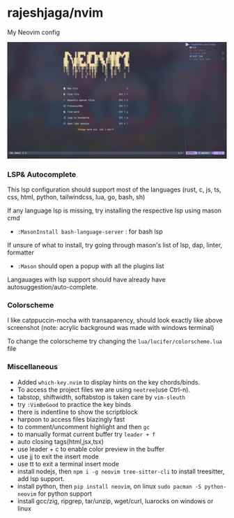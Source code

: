 # rajeshjaga/nvim

My Neovim config

![ss-home](./asset/SS-Home.png)

### LSP&  Autocomplete

This lsp configuration should support most of the languages (rust, c, js, ts, css, html, python, tailwindcss, lua, go, bash, sh)

If any language lsp is missing, try installing the respective lsp using mason cmd
- `:MasonInstall bash-language-server` : for bash lsp

If unsure of what to install, try going through mason's list of lsp, dap, linter, formatter
- `:Mason` should open a popup with all the plugins list

Langauages with lsp support should have already have autosuggestion/auto-complete.

### Colorscheme

I like catppuccin-mocha with transaparency, should look exactly like above screenshot (note: acrylic background was made with windows terminal)

To change the colorscheme try changing the `lua/lucifer/colorscheme.lua` file


### Miscellaneous

- Added `which-key.nvim` to display hints on the key chords/binds.
- To access the project files we are using `neotree`(use Ctrl-n).
- tabstop, shiftwidth, softabstop is taken care by `vim-sleuth`
- try `:VimBeGood` to practice the key binds
- there is indentline to show the scriptblock
- harpoon to access files blazingly fast
- to comment/uncomment  highlight and then `gc`
- to manually format current buffer try `leader + f`
- auto closing tags(html,jsx,tsx)
- use leader + c to enable color preview in the buffer
- use jj to exit the insert mode
- use tt to exit a terminal insert mode
- install nodejs, then `npm i -g neovim tree-sitter-cli` to install treesitter, add lsp support.
- install python, then `pip install neovim`, on linux `sudo pacman -S python-neovim` for python support
- install gcc/zig, ripgrep, tar/unzip, wget/curl, luarocks on windows or linux
